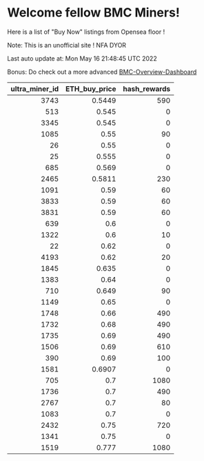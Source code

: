 # Welcome fellow BMC Miners!
Here is a list of "Buy Now" listings from Opensea floor !

Note: This is an unofficial site ! NFA DYOR

Last auto update at: Mon May 16 21:48:45 UTC 2022

Bonus: Do check out a more advanced [BMC-Overview-Dashboard](https://dune.com/defifunk/BMC-Overview-Dashboard)


|   ultra_miner_id |   ETH_buy_price |   hash_rewards |
|-----------------:|----------------:|---------------:|
|             3743 |          0.5449 |            590 |
|              513 |          0.545  |              0 |
|             3345 |          0.545  |              0 |
|             1085 |          0.55   |             90 |
|               26 |          0.55   |              0 |
|               25 |          0.555  |              0 |
|              685 |          0.569  |              0 |
|             2465 |          0.5811 |            230 |
|             1091 |          0.59   |             60 |
|             3833 |          0.59   |             60 |
|             3831 |          0.59   |             60 |
|              639 |          0.6    |              0 |
|             1322 |          0.6    |             10 |
|               22 |          0.62   |              0 |
|             4193 |          0.62   |             20 |
|             1845 |          0.635  |              0 |
|             1383 |          0.64   |              0 |
|              710 |          0.649  |             90 |
|             1149 |          0.65   |              0 |
|             1748 |          0.66   |            490 |
|             1732 |          0.68   |            490 |
|             1735 |          0.69   |            490 |
|             1506 |          0.69   |            610 |
|              390 |          0.69   |            100 |
|             1581 |          0.6907 |              0 |
|              705 |          0.7    |           1080 |
|             1736 |          0.7    |            490 |
|             2767 |          0.7    |             80 |
|             1083 |          0.7    |              0 |
|             2432 |          0.75   |            720 |
|             1341 |          0.75   |              0 |
|             1519 |          0.777  |           1080 |